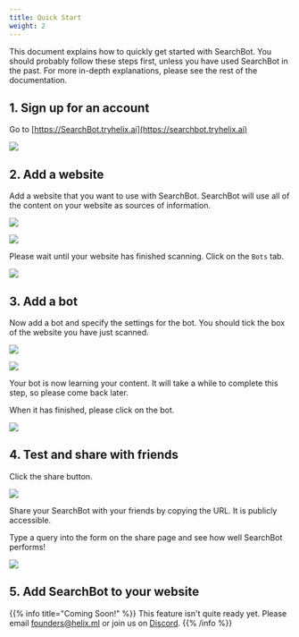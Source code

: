 ```yaml
---
title: Quick Start
weight: 2
---
```


This document explains how to quickly get started with SearchBot. You should probably follow these steps first, unless you have used SearchBot in the past. For more in-depth explanations, please see the rest of the documentation.

## 1. Sign up for an account

Go to [https://SearchBot.tryhelix.ai](https://searchbot.tryhelix.ai)

![](registration.png)

## 2. Add a website

Add a website that you want to use with SearchBot. SearchBot will use all of the content on your website as sources of information.

![](add-website.png)

![](add-website-information.png)

Please wait until your website has finished scanning. Click on the `Bots` tab.

![](scraping-finished.png)

## 3. Add a bot

Now add a bot and specify the settings for the bot. You should tick the box of the website you have just scanned.

![](add-bot.png)

![](add-bot-info.png)

Your bot is now learning your content. It will take a while to complete this step, so please come back later.

When it has finished, please click on the bot.

![](bot-finished.png)

## 4. Test and share with friends

Click the share button.

![](bot-share.png)

Share your SearchBot with your friends by copying the URL. It is publicly accessible.

Type a query into the form on the share page and see how well SearchBot performs!

![](share.png)

## 5. Add SearchBot to your website

{{% info title="Coming Soon!" %}}
This feature isn't quite ready yet. Please email founders@helix.ml or join us on [Discord](https://discord.gg/VJftd844GE).
{{% /info %}}
